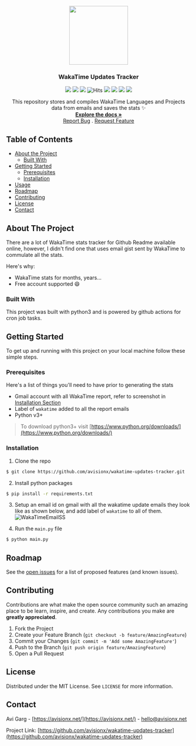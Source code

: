<p align="center">
  <img src="https://user-images.githubusercontent.com/32339251/94999375-8ce6ac80-05d6-11eb-8fa4-73b1559f6c75.png" alt="" width="160" height="160">
  <h3 align="center">WakaTime Updates Tracker</h3>
    
  <p align="center"><img src="https://img.shields.io/github/workflow/status/avisionx/wakatime-updates-tracker/Generate WakaData from Email?style=flat-square"> <img src="https://img.shields.io/badge/hacktoberfest-2020-ff69b4.svg?style=flat-square" /> <img src="https://img.shields.io/github/issues-raw/avisionx/wakatime-updates-tracker?style=flat-square"> <img src="https://hitcounter.pythonanywhere.com/count/tag.svg?url=https%3A%2F%2Fgithub.com%2Favisionx%2Fwakatime-updates-tracker" alt="Hits" /> <img src="https://img.shields.io/github/languages/count/avisionx/wakatime-updates-tracker?style=flat-square"> <img src="https://img.shields.io/github/languages/code-size/avisionx/wakatime-updates-tracker?style=flat-square"> <img src="https://img.shields.io/github/stars/avisionx/wakatime-updates-tracker?style=flat-square"> <img src="https://img.shields.io/github/contributors/avisionx/wakatime-updates-tracker?style=flat-square"> </p>

  <p align="center">
    This repository stores and compiles WakaTime Languages and Projects data from emails and saves the stats ✨
    </br>
    <a href="https://github.com/avisionx/wakatime-updates-tracker/#table-of-contents"><strong>Explore the docs »</strong></a><br/>
    <a href="https://github.com/avisionx/wakatime-updates-tracker/issues">Report Bug</a>
    .
    <a href="https://github.com/avisionx/wakatime-updates-tracker/issues">Request Feature</a>
  </p>
</p>  

<!-- TABLE OF CONTENTS -->
## Table of Contents
* [About the Project](#about-the-project)
  * [Built With](#built-with)
* [Getting Started](#getting-started)
  * [Prerequisites](#prerequisites)
  * [Installation](#installation)
* [Usage](#usage)
* [Roadmap](#roadmap)
* [Contributing](#contributing)
* [License](#license)
* [Contact](#contact)

<!-- ABOUT THE PROJECT -->
## About The Project
There are a lot of WakaTime stats tracker for Github Readme available online, however, I didn't find one that uses email gist sent by WakaTime to commulate all the stats. 

Here's why:
* WakaTime stats for months, years...
* Free account supported :smile:

### Built With
This project was built with python3 and is powered by github actions for cron job tasks.

<!-- GETTING STARTED -->
## Getting Started
To get up and running with this project on your local machine follow these simple steps.

### Prerequisites
Here's a list of things you'll need to have prior to generating the stats
* Gmail account with all WakaTime report, refer to screenshot in [Installation Section](#installation)
* Label of `wakatime` added to all the report emails 
* Python v3+
> To download python3+ visit [https://www.python.org/downloads/](https://www.python.org/downloads/)

### Installation
1. Clone the repo
```sh
$ git clone https://github.com/avisionx/wakatime-updates-tracker.git
```
2. Install python packages
```sh
$ pip install -r requirements.txt
```
3. Setup an email id on gmail with all the wakatime update emails they look like as shown below, and add label of `wakatime` to all of them.
![WakaTimeEmailSS](https://user-images.githubusercontent.com/32339251/94999781-51011680-05d9-11eb-8ae2-126f2dbf7a29.png)

4. Run the `main.py` file
```sh
$ python main.py
```

<!-- ROADMAP -->
## Roadmap
See the [open issues](https://github.com/avisionx/wakatime-updates-tracker/issues) for a list of proposed features (and known issues).

<!-- CONTRIBUTING -->
## Contributing
Contributions are what make the open source community such an amazing place to be learn, inspire, and create. Any contributions you make are **greatly appreciated**.

1. Fork the Project
2. Create your Feature Branch (`git checkout -b feature/AmazingFeature`)
3. Commit your Changes (`git commit -m 'Add some AmazingFeature'`)
4. Push to the Branch (`git push origin feature/AmazingFeature`)
5. Open a Pull Request

<!-- LICENSE -->
## License
Distributed under the MIT License. See `LICENSE` for more information.

<!-- CONTACT -->
## Contact
Avi Garg - [https://avisionx.net/](https://avisionx.net/) - hello@avisionx.net

Project Link: [https://github.com/avisionx/wakatime-updates-tracker](https://github.com/avisionx/wakatime-updates-tracker)

